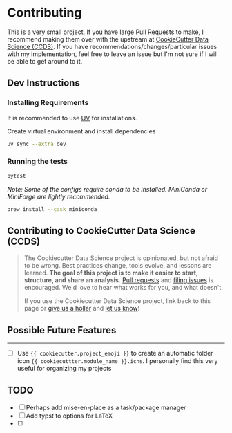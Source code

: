 # Contributing

This is a very small project. If you have large Pull Requests to make, I recommend making them over with the upstream at [CookieCutter Data Science (CCDS)](https://github.com/drivendataorg/cookiecutter-data-science). If you have recommendations/changes/particular issues with my implementation, feel free to leave an issue but I'm not sure if I will be able to get around to it.

## Dev Instructions

### Installing Requirements

It is recommended to use [UV](https://github.com/astral-sh/uv) for installations.

Create virtual environment and install dependencies

```bash
uv sync --extra dev
```

### Running the tests

```bash
pytest
```

_Note: Some of the configs require conda to be installed. MiniConda or MiniForge are lightly recommended._

<!-- Conda-forge may be better -->

```bash
brew install --cask miniconda
```

## Contributing to CookieCutter Data Science (CCDS)

> The Cookiecutter Data Science project is opinionated, but not afraid to be wrong. Best practices change, tools evolve, and lessons are learned. **The goal of this project is to make it easier to start, structure, and share an analysis.** [Pull requests](https://github.com/drivendataorg/cookiecutter-data-science/pulls) and [filing issues](https://github.com/drivendataorg/cookiecutter-data-science/issues) is encouraged. We'd love to hear what works for you, and what doesn't.
>
> If you use the Cookiecutter Data Science project, link back to this page or [give us a holler](https://twitter.com/drivendataorg) and [let us know](mailto:info@drivendata.org)!

<!-- TODO: Perhaps use this: https://cookiecutter.readthedocs.io/en/stable/advanced/human_readable_prompts.html -->

## Possible Future Features
****
- [ ] Use `{{ cookiecutter.project_emoji }}` to create an automatic folder icon `{{ cookiecuttter.module_name }}.icns`. I personally find this very useful for organizing my projects

## TODO
- [ ] Perhaps add mise-en-place as a task/package manager
- [ ] Add typst to options for LaTeX
- [ ] 